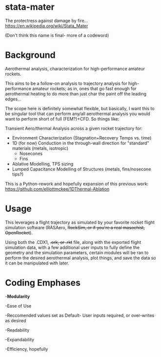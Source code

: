 # stata-mater
The protectress against damage by fire... 
https://en.wikipedia.org/wiki/Stata_Mater

(Don't think this name is final- more of a codeword)



# Background
Aerothermal analysis, characterization for high-performance amateur rockets. 

This aims to be a follow-on analysis to trajectory analysis for high-performance amateur rockets; as in, ones that go fast enough for aerothermal heating to do more than just char the paint off the leading edges...

The scope here is definitely somewhat flexible, but basically, I want this to be singular tool that can perform any/all aerothermal analysis you would want to perform short of full (FEM?)+CFD. So things like:

Transient Aero/thermal Analysis across a given rocket trajectory for:
- Environment Characterization (Stagnation+Recovery Temps vs. time)
- 1D (for now) Conduction in the through-wall direction for "standard" materials (metals, isotropic)
  - Nosecones
  - Fins
- Ablative Modelling, TPS sizing
- Lumped Capacitance Modelling of Structures (metals, fins/nosecone tips?) 

This is a Python-rework and hopefully expansion of this previous work: https://github.com/elliottmckee/1DThermal-Ablation



# Usage
This leverages a flight trajectory as simulated by your favorite rocket flight simulation software (RASAero, ~~RockSim, or if you're a real masochist, OpenRocket~~). 

Using both the .CDX1, ~~.ork, or .rkt~~ file, along with the exported flight simulation data, with a few additional user inputs to fully define the geometry and the simulation parameters, certain modules will be ran to perform the desired aerothermal analysis, plot things, and save the data so it can be manipulated with later. 




# Coding Emphases 

-**Modularity**

-Ease of Use

-Reccomended values set as Default- User inputs required, or over-writes as desired

-Readability

-Expandability

-Efficiency, hopefully




















